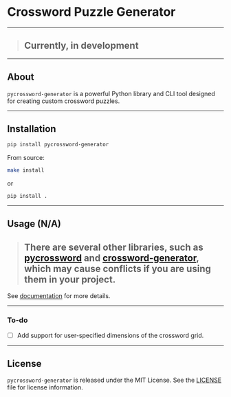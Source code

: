 # Crossword Puzzle Generator

___
> ## Currently, in development
___

## About
`pycrossword-generator` is a powerful Python library and CLI tool designed for creating custom crossword puzzles. 

___

## Installation
```bash
pip install pycrossword-generator
```
From source:
```bash
make install
```
or
```bash
pip install .
```

___

## Usage (N/A)

> ## There are several other libraries, such as [pycrossword](https://pypi.org/project/pycrossword/) and [crossword-generator](https://pypi.org/project/crossword-generator/), which may cause conflicts if you are using them in your project.

See [documentation](docs/README.md) for more details.

___

### To-do
- [ ] Add support for user-specified dimensions of the crossword grid.

___

## License
`pycrossword-generator` is released under the MIT License.
See the [LICENSE](LICENSE) file for license information.